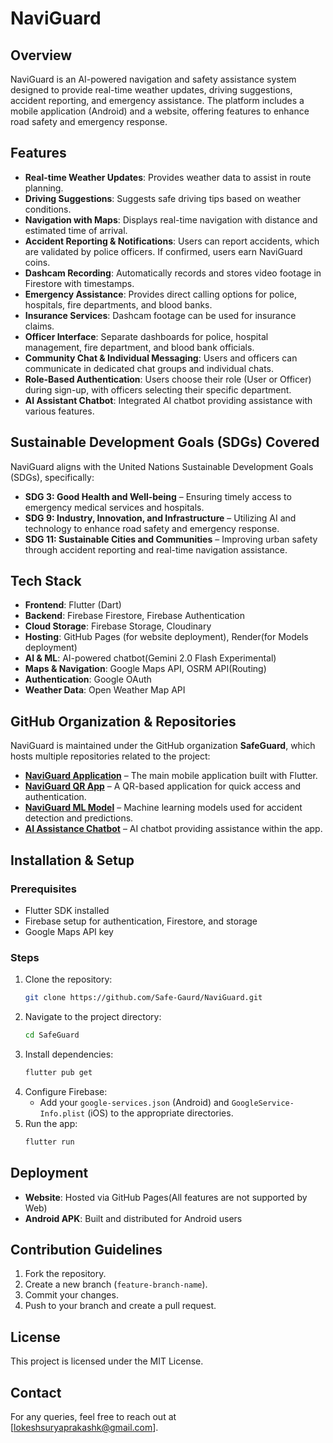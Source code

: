 # NaviGuard

## Overview
NaviGuard is an AI-powered navigation and safety assistance system designed to provide real-time weather updates, driving suggestions, accident reporting, and emergency assistance. The platform includes a mobile application (Android) and a website, offering features to enhance road safety and emergency response.

## Features
- **Real-time Weather Updates**: Provides weather data to assist in route planning.
- **Driving Suggestions**: Suggests safe driving tips based on weather conditions.
- **Navigation with Maps**: Displays real-time navigation with distance and estimated time of arrival.
- **Accident Reporting & Notifications**: Users can report accidents, which are validated by police officers. If confirmed, users earn NaviGuard coins.
- **Dashcam Recording**: Automatically records and stores video footage in Firestore with timestamps.
- **Emergency Assistance**: Provides direct calling options for police, hospitals, fire departments, and blood banks.
- **Insurance Services**: Dashcam footage can be used for insurance claims.
- **Officer Interface**: Separate dashboards for police, hospital management, fire department, and blood bank officials.
- **Community Chat & Individual Messaging**: Users and officers can communicate in dedicated chat groups and individual chats.
- **Role-Based Authentication**: Users choose their role (User or Officer) during sign-up, with officers selecting their specific department.
- **AI Assistant Chatbot**: Integrated AI chatbot providing assistance with various features.

## Sustainable Development Goals (SDGs) Covered
NaviGuard aligns with the United Nations Sustainable Development Goals (SDGs), specifically:
- **SDG 3: Good Health and Well-being** – Ensuring timely access to emergency medical services and hospitals.
- **SDG 9: Industry, Innovation, and Infrastructure** – Utilizing AI and technology to enhance road safety and emergency response.
- **SDG 11: Sustainable Cities and Communities** – Improving urban safety through accident reporting and real-time navigation assistance.

## Tech Stack
- **Frontend**: Flutter (Dart)
- **Backend**: Firebase Firestore, Firebase Authentication
- **Cloud Storage**: Firebase Storage, Cloudinary
- **Hosting**: GitHub Pages (for website deployment), Render(for Models deployment)
- **AI & ML**: AI-powered chatbot(Gemini 2.0 Flash Experimental)
- **Maps & Navigation**: Google Maps API, OSRM API(Routing)
- **Authentication**: Google OAuth
- **Weather Data**: Open Weather Map API

## GitHub Organization & Repositories

NaviGuard is maintained under the GitHub organization **SafeGuard**, which hosts multiple repositories related to the project:

- **[NaviGuard Application](https://github.com/Safe-Gaurd/NaviGuard.git)** – The main mobile application built with Flutter.
- **[NaviGuard QR App](https://github.com/Safe-Gaurd/NaviGuardQR.git)** – A QR-based application for quick access and authentication.
- **[NaviGuard ML Model](https://github.com/Safe-Gaurd/NaviGaurd_ML_Model.git)** – Machine learning models used for accident detection and predictions.
- **[AI Assistance Chatbot](https://github.com/Safe-Gaurd/AI_Assisstance_ChatBot.git)** – AI chatbot providing assistance within the app.


## Installation & Setup
### Prerequisites
- Flutter SDK installed
- Firebase setup for authentication, Firestore, and storage
- Google Maps API key

### Steps
1. Clone the repository:
   ```sh
   git clone https://github.com/Safe-Gaurd/NaviGuard.git
   ```
2. Navigate to the project directory:
   ```sh
   cd SafeGuard
   ```
3. Install dependencies:
   ```sh
   flutter pub get
   ```
4. Configure Firebase:
   - Add your `google-services.json` (Android) and `GoogleService-Info.plist` (iOS) to the appropriate directories.
5. Run the app:
   ```sh
   flutter run
   ```

## Deployment
- **Website**: Hosted via GitHub Pages(All features are not supported by Web)
- **Android APK**: Built and distributed for Android users

## Contribution Guidelines
1. Fork the repository.
2. Create a new branch (`feature-branch-name`).
3. Commit your changes.
4. Push to your branch and create a pull request.

## License
This project is licensed under the MIT License.

## Contact
For any queries, feel free to reach out at [lokeshsuryaprakashk@gmail.com].

